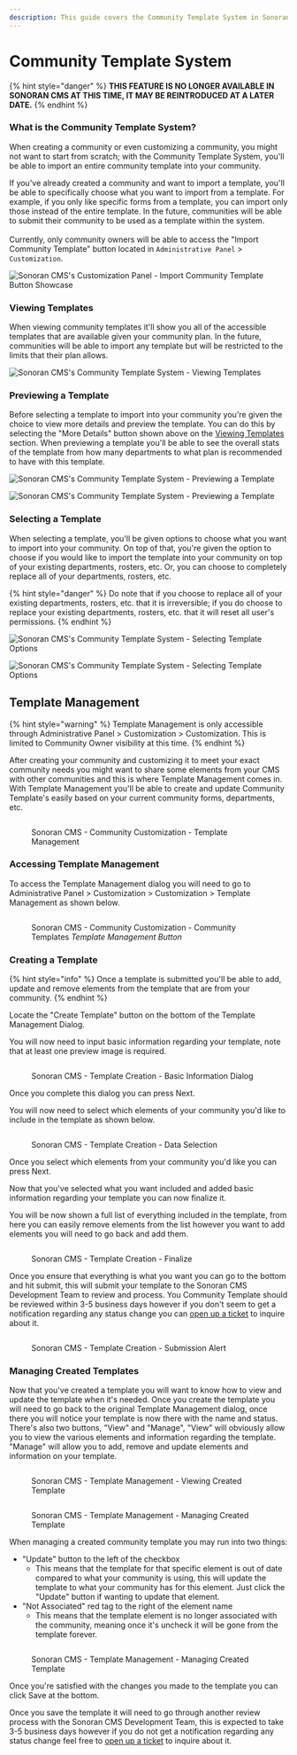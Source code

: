 ```yaml
---
description: This guide covers the Community Template System in Sonoran CMS.
---
```


# Community Template System

{% hint style="danger" %}
**THIS FEATURE IS NO LONGER AVAILABLE IN SONORAN CMS AT THIS TIME, IT MAY BE REINTRODUCED AT A LATER DATE.**
{% endhint %}

### What is the Community Template System?

When creating a community or even customizing a community, you might not want to start from scratch; with the Community Template System, you'll be able to import an entire community template into your community.

If you've already created a community and want to import a template, you'll be able to specifically choose what you want to import from a template. For example, if you only like specific forms from a template, you can import only those instead of the entire template. In the future, communities will be able to submit their community to be used as a template within the system.\
\
Currently, only community owners will be able to access the "Import Community Template" button located in `Administrative Panel` > `Customization`.

![Sonoran CMS's Customization Panel - Import Community Template Button Showcase](../../.gitbook/assets/4cg3e557.png)

### Viewing Templates

When viewing community templates it'll show you all of the accessible templates that are available given your community plan. In the future, communities will be able to import any template but will be restricted to the limits that their plan allows.

![Sonoran CMS's Community Template System - Viewing Templates](../../.gitbook/assets/b3bi598b.png)

### Previewing a Template

Before selecting a template to import into your community you're given the choice to view more details and preview the template. You can do this by selecting the "More Details" button shown above on the [Viewing Templates](community-template-system.md#viewing-templates) section. When previewing a template you'll be able to see the overall stats of the template from how many departments to what plan is recommended to have with this template.

![Sonoran CMS's Community Template System - Previewing a Template](../../.gitbook/assets/bf76a2f1.png)

![Sonoran CMS's Community Template System - Previewing a Template](../../.gitbook/assets/663i007f.png)

### Selecting a Template

When selecting a template, you'll be given options to choose what you want to import into your community. On top of that, you're given the option to choose if you would like to import the template into your community on top of your existing departments, rosters, etc. Or, you can choose to completely replace all of your departments, rosters, etc.

{% hint style="danger" %}
Do note that if you choose to replace all of your existing departments, rosters, etc. that it is irreversible; if you do choose to replace your existing departments, rosters, etc. that it will reset all user's permissions.
{% endhint %}

![Sonoran CMS's Community Template System - Selecting Template Options](../../.gitbook/assets/4c9a7bji.png)

![Sonoran CMS's Community Template System - Selecting Template Options](../../.gitbook/assets/09ch7dj0.png)



## Template Management

{% hint style="warning" %}
Template Management is only accessible through Administrative Panel > Customization > Customization. This is limited to Community Owner visibility at this time.
{% endhint %}

After creating your community and customizing it to meet your exact community needs you might want to share some elements from your CMS with other communities and this is where Template Management comes in. With Template Management you'll be able to create and update Community Template's easily based on your current community forms, departments, etc.

<figure><img src="https://i.imgur.com/jxk4jU8.png" alt=""><figcaption><p>Sonoran CMS - Community Customization - Template Management</p></figcaption></figure>

### Accessing Template Management

To access the Template Management dialog you will need to go to Administrative Panel > Customization > Customization > Template Management as shown below.

<figure><img src="https://i.imgur.com/jIBlAdt.png" alt=""><figcaption><p>Sonoran CMS - Community Customization - Community Templates <em>Template Management Button</em></p></figcaption></figure>

### Creating a Template

{% hint style="info" %}
Once a template is submitted you'll be able to add, update and remove elements from the template that are from your community.
{% endhint %}

Locate the "Create Template" button on the bottom of the Template Management Dialog.

You will now need to input basic information regarding your template, note that at least one preview image is required.

<figure><img src="https://i.imgur.com/15IIFRu.png" alt=""><figcaption><p>Sonoran CMS - Template Creation - Basic Information Dialog</p></figcaption></figure>

Once you complete this dialog you can press Next.

You will now need to select which elements of your community you'd like to include in the template as shown below.

<figure><img src="https://i.imgur.com/LiJIb29.png" alt=""><figcaption><p>Sonoran CMS - Template Creation - Data Selection</p></figcaption></figure>

Once you select which elements from your community you'd like you can press Next.

Now that you've selected what you want included and added basic information regarding your template you can now finalize it.

You will be now shown a full list of everything included in the template, from here you can easily remove elements from the list however you want to add elements you will need to go back and add them.

<figure><img src="https://i.imgur.com/18lVPs3.png" alt=""><figcaption><p>Sonoran CMS - Template Creation - Finalize</p></figcaption></figure>

Once you ensure that everything is what you want you can go to the bottom and hit submit, this will submit your template to the Sonoran CMS Development Team to review and process. You Community Template should be reviewed within 3-5 business days however if you don't seem to get a notification regarding any status change you can [open up a ticket](https://support.sonoransoftware.com/) to inquire about it.

<figure><img src="https://i.imgur.com/dpDPhuv.png" alt=""><figcaption><p>Sonoran CMS - Template Creation - Submission Alert</p></figcaption></figure>

### Managing Created Templates

Now that you've created a template you will want to know how to view and update the template when it's needed. Once you create the template you will need to go back to the original Template Management dialog, once there you will notice your template is now there with the name and status. There's also two buttons, "View" and "Manage", "View" will obviously allow you to view the various elements and information regarding the template. "Manage" will allow you to add, remove and update elements and information on your template.

<figure><img src="https://i.imgur.com/gfW9zkJ.png" alt=""><figcaption><p>Sonoran CMS - Template Management - Viewing Created Template</p></figcaption></figure>

<figure><img src="https://i.imgur.com/G0UcMVG.png" alt=""><figcaption><p>Sonoran CMS - Template Management - Managing Created Template</p></figcaption></figure>

When managing a created community template you may run into two things:

* "Update" button to the left of the checkbox
  * This means that the template for that specific element is out of date compared to what your community is using, this will update the template to what your community has for this element. Just click the "Update" button if wanting to update that element.
* "Not Associated" red tag to the right of the element name
  * This means that the template element is no longer associated with the community, meaning once it's uncheck it will be gone from the template forever.

<figure><img src="https://i.imgur.com/ygzURs6.png" alt=""><figcaption><p>Sonoran CMS - Template Management - Managing Created Template</p></figcaption></figure>

Once you're satisfied with the changes you made to the template you can click Save at the bottom.

Once you save the template it will need to go through another review process with the Sonoran CMS Development Team, this is expected to take 3-5 business days however if you do not get a notification regarding any status change feel free to [open up a ticket](https://support.sonoransoftware.com/) to inquire about it.

